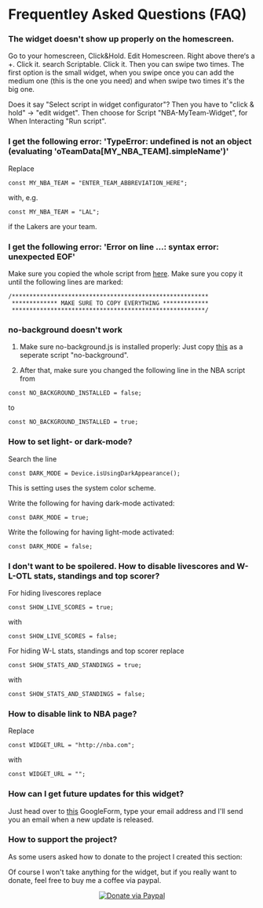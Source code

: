 

# Frequentley Asked Questions (FAQ)
### The widget doesn't show up properly on the homescreen.
Go to your homescreen, Click&Hold. Edit Homescreen. Right above there‘s a +. Click it. search Scriptable. Click it. Then you can swipe two times. The first option  is the small widget, when you swipe once you can add the medium one  (this is the one you need) and when swipe two times it's the big one. 

Does it say "Select script in widget configurator"? Then you have to "click & hold" -> "edit widget". Then choose for Script "NBA-MyTeam-Widget", for When Interacting "Run script".

### I get the following error: 'TypeError: undefined is not an object (evaluating 'oTeamData[MY_NBA_TEAM].simpleName')'      
Replace
```
const MY_NBA_TEAM = "ENTER_TEAM_ABBREVIATION_HERE";
```
with, e.g.
```
const MY_NBA_TEAM = "LAL";
```
if the Lakers are your team.

### I get the following error: 'Error on line ...: syntax error: unexpected EOF'
Make sure you copied the whole script from [here](https://raw.githubusercontent.com/thisisevanfox/nba-my-team-ios-widget/main/NBA-MyTeam-Widget.js).
Make sure you copy it until the following lines are marked:
```
/********************************************************
 ************* MAKE SURE TO COPY EVERYTHING *************
 *******************************************************/
```

### no-background doesn't work
1. Make sure no-background.js is installed properly: Just copy [this](https://raw.githubusercontent.com/supermamon/scriptable-no-background/master/no-background.js) as a seperate script "no-background".

2. After that, make sure you changed the following line in the NBA script from
```
const NO_BACKGROUND_INSTALLED = false;
```
to
```
const NO_BACKGROUND_INSTALLED = true;
```

### How to set light- or dark-mode?
Search the line
```
const DARK_MODE = Device.isUsingDarkAppearance();
```
This is setting uses the system color scheme.

Write the following for having dark-mode activated:
```
const DARK_MODE = true;
```

Write the following for having light-mode activated:
```
const DARK_MODE = false;
```
### I don't want to be spoilered. How to disable livescores and W-L-OTL stats, standings and top scorer?
For hiding livescores replace
```
const SHOW_LIVE_SCORES = true;
```
with
```
const SHOW_LIVE_SCORES = false;
```
For hiding W-L stats, standings and top scorer replace
```
const SHOW_STATS_AND_STANDINGS = true;
```
with
```
const SHOW_STATS_AND_STANDINGS = false;
```
### How to disable link to NBA page?
Replace
```
const WIDGET_URL = "http://nba.com";
```
with
```
const WIDGET_URL = "";
```

### How can I get future updates for this widget?
Just head over to [this](https://forms.gle/6tcB5juGenEaZHqL7) GoogleForm, type your email address and I'll send you an email when a new update is released.

### How to support the project?
As some users asked how to donate to the project I created this section:

Of course I won't take anything for the widget, but if you really want to donate, feel free to buy me a coffee via paypal.

<p align="center">
<a href="http://paypal.me/thisisevanfox" target="_blank"><img src="https://camo.githubusercontent.com/74865d9b3ad7b0a216f64653cee3d2027790220fb7b0302cf693e5a9e7c20c7a/68747470733a2f2f696d672e736869656c64732e696f2f62616467652f70617970616c2d646f6e6174652d79656c6c6f772e737667" alt="Donate via Paypal" border="0" /></a>
</p>  
